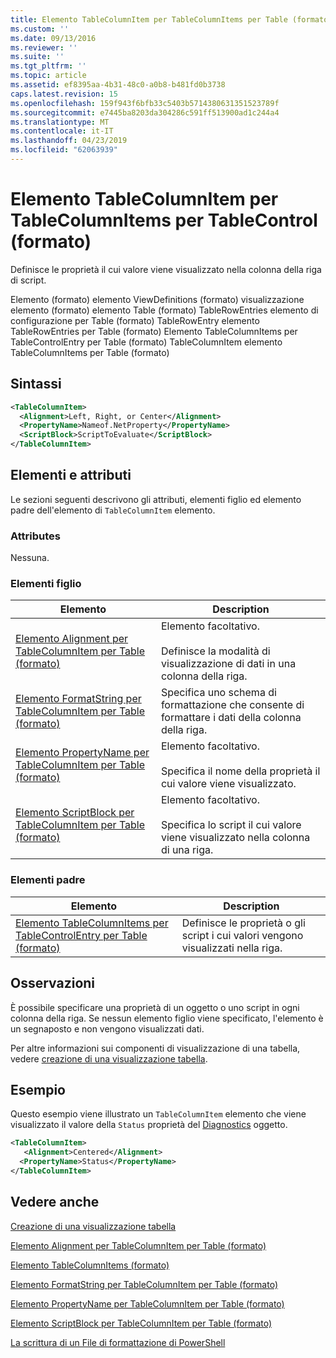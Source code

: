```yaml
---
title: Elemento TableColumnItem per TableColumnItems per Table (formato) | Microsoft Docs
ms.custom: ''
ms.date: 09/13/2016
ms.reviewer: ''
ms.suite: ''
ms.tgt_pltfrm: ''
ms.topic: article
ms.assetid: ef8395aa-4b31-48c0-a0b8-b481fd0b3738
caps.latest.revision: 15
ms.openlocfilehash: 159f943f6bfb33c5403b5714380631351523789f
ms.sourcegitcommit: e7445ba8203da304286c591ff513900ad1c244a4
ms.translationtype: MT
ms.contentlocale: it-IT
ms.lasthandoff: 04/23/2019
ms.locfileid: "62063939"
---
```

# <a name="tablecolumnitem-element-for-tablecolumnitems-for-tablecontrol-format"></a>Elemento TableColumnItem per TableColumnItems per TableControl (formato)

Definisce le proprietà il cui valore viene visualizzato nella colonna della riga di script.

Elemento (formato) elemento ViewDefinitions (formato) visualizzazione elemento (formato) elemento Table (formato) TableRowEntries elemento di configurazione per Table (formato) TableRowEntry elemento TableRowEntries per Table (formato) Elemento TableColumnItems per TableControlEntry per Table (formato) TableColumnItem elemento TableColumnItems per Table (formato)

## <a name="syntax"></a>Sintassi

```xml
<TableColumnItem>
  <Alignment>Left, Right, or Center</Alignment>
  <PropertyName>Nameof.NetProperty</PropertyName>
  <ScriptBlock>ScriptToEvaluate</ScriptBlock>
</TableColumnItem>
```

## <a name="attributes-and-elements"></a>Elementi e attributi

Le sezioni seguenti descrivono gli attributi, elementi figlio ed elemento padre dell'elemento di `TableColumnItem` elemento.

### <a name="attributes"></a>Attributes

Nessuna.

### <a name="child-elements"></a>Elementi figlio

|Elemento|Description|
|-------------|-----------------|
|[Elemento Alignment per TableColumnItem per Table (formato)](./alignment-element-for-tablecolumnitem-for-tablecontrol-format.md)|Elemento facoltativo.<br /><br /> Definisce la modalità di visualizzazione di dati in una colonna della riga.|
|[Elemento FormatString per TableColumnItem per Table (formato)](./formatstring-element-for-tablecolumnitem-for-tablecontrol-format.md)|Specifica uno schema di formattazione che consente di formattare i dati della colonna della riga.|
|[Elemento PropertyName per TableColumnItem per Table (formato)](./propertyname-element-for-tablecolumnitem-for-tablecontrol-format.md)|Elemento facoltativo.<br /><br /> Specifica il nome della proprietà il cui valore viene visualizzato.|
|[Elemento ScriptBlock per TableColumnItem per Table (formato)](./scriptblock-element-for-tablecolumnitem-for-tablecontrol-format.md)|Elemento facoltativo.<br /><br /> Specifica lo script il cui valore viene visualizzato nella colonna di una riga.|

### <a name="parent-elements"></a>Elementi padre

|Elemento|Description|
|-------------|-----------------|
|[Elemento TableColumnItems per TableControlEntry per Table (formato)](./tablecolumnitems-element-for-tablerowentry-for-tablecontrol-format.md)|Definisce le proprietà o gli script i cui valori vengono visualizzati nella riga.|

## <a name="remarks"></a>Osservazioni

È possibile specificare una proprietà di un oggetto o uno script in ogni colonna della riga. Se nessun elemento figlio viene specificato, l'elemento è un segnaposto e non vengono visualizzati dati.

Per altre informazioni sui componenti di visualizzazione di una tabella, vedere [creazione di una visualizzazione tabella](./creating-a-table-view.md).

## <a name="example"></a>Esempio

Questo esempio viene illustrato un `TableColumnItem` elemento che viene visualizzato il valore della `Status` proprietà del [Diagnostics](/dotnet/api/System.Diagnostics.Process) oggetto.

```xml
<TableColumnItem>
   <Alignment>Centered</Alignment>
  <PropertyName>Status</PropertyName>
</TableColumnItem>

```

## <a name="see-also"></a>Vedere anche

[Creazione di una visualizzazione tabella](./creating-a-table-view.md)

[Elemento Alignment per TableColumnItem per Table (formato)](./alignment-element-for-tablecolumnitem-for-tablecontrol-format.md)

[Elemento TableColumnItems (formato)](./tablecolumnitems-element-for-tablerowentry-for-tablecontrol-format.md)

[Elemento FormatString per TableColumnItem per Table (formato)](./formatstring-element-for-tablecolumnitem-for-tablecontrol-format.md)

[Elemento PropertyName per TableColumnItem per Table (formato)](./propertyname-element-for-tablecolumnitem-for-tablecontrol-format.md)

[Elemento ScriptBlock per TableColumnItem per Table (formato)](./scriptblock-element-for-tablecolumnitem-for-tablecontrol-format.md)

[La scrittura di un File di formattazione di PowerShell](./writing-a-powershell-formatting-file.md)
